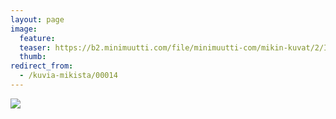 ```yaml
---
layout: page
image:
  feature:
  teaser: https://b2.minimuutti.com/file/minimuutti-com/mikin-kuvat/2/IMG20836-245px.jpg
  thumb:
redirect_from:
  - /kuvia-mikista/00014
---
```


[![](https://b2.minimuutti.com/file/minimuutti-com/mikin-kuvat/2/IMG20836-800px.jpg)](https://dl.dropboxusercontent.com/sh/ea1wtnz7z734o12/AABBfNFqCwtxkb4v9EMFU7-Ma/mikin-kuvat/2/IMG20836.jpg)

